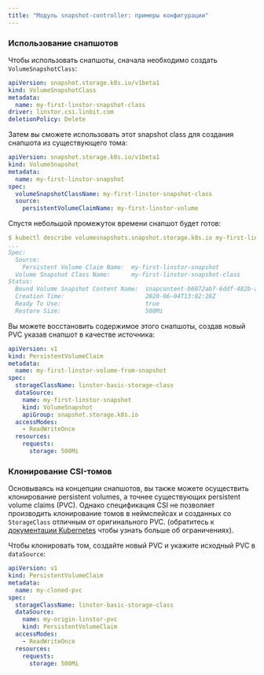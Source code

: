 ```yaml
---
title: "Модуль snapshot-controller: примеры конфигурации"
---
```


### Использование снапшотов

Чтобы использовать снапшоты, сначала необходимо создать `VolumeSnapshotClass`:

```yaml
apiVersion: snapshot.storage.k8s.io/v1beta1
kind: VolumeSnapshotClass
metadata:
  name: my-first-linstor-snapshot-class
driver: linstor.csi.linbit.com
deletionPolicy: Delete
```

Затем вы сможете использовать этот snapshot class для создания снапшота из существующего тома:

```yaml
apiVersion: snapshot.storage.k8s.io/v1beta1
kind: VolumeSnapshot
metadata:
  name: my-first-linstor-snapshot
spec:
  volumeSnapshotClassName: my-first-linstor-snapshot-class
  source:
    persistentVolumeClaimName: my-first-linstor-volume
```

Спустя небольшой промежуток времени снапшот будет готов: 

```yaml
$ kubectl describe volumesnapshots.snapshot.storage.k8s.io my-first-linstor-snapshot
...
Spec:
  Source:
    Persistent Volume Claim Name:  my-first-linstor-snapshot
  Volume Snapshot Class Name:      my-first-linstor-snapshot-class
Status:
  Bound Volume Snapshot Content Name:  snapcontent-b6072ab7-6ddf-482b-a4e3-693088136d2c
  Creation Time:                       2020-06-04T13:02:28Z
  Ready To Use:                        true
  Restore Size:                        500Mi
```

Вы можете восстановить содержимое этого снапшоты, создав новый PVC указав снапшот в качестве источника: 

```yaml
apiVersion: v1
kind: PersistentVolumeClaim
metadata:
  name: my-first-linstor-volume-from-snapshot
spec:
  storageClassName: linstor-basic-storage-class
  dataSource:
    name: my-first-linstor-snapshot
    kind: VolumeSnapshot
    apiGroup: snapshot.storage.k8s.io
  accessModes:
    - ReadWriteOnce
  resources:
    requests:
      storage: 500Mi
```

### Клонирование CSI-томов

Основываясь на концепции снапшотов, вы также можете осуществить клонирование persistent volumes, а точнее существующих persistent volume claims (PVC).
Однако спецификация CSI не позволяет производить клонирование томов в неймспейсах и созданных со `StorageClass` отличным от оригинального PVC.
(обратитесь к [документации Kubernetes](https://kubernetes.io/docs/concepts/storage/volume-pvc-datasource/) чтобы узнать больше об ограничениях).

Чтобы клонировать том, создайте новый PVC и укажите исходный PVC в `dataSource`:

```yaml
apiVersion: v1
kind: PersistentVolumeClaim
metadata:
  name: my-cloned-pvc
spec:
  storageClassName: linstor-basic-storage-class
  dataSource:
    name: my-origin-linstor-pvc
    kind: PersistentVolumeClaim
  accessModes:
    - ReadWriteOnce
  resources:
    requests:
      storage: 500Mi
```
